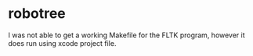 # robotree

I was not able to get a working Makefile for the FLTK program, however it does run using xcode project file.
